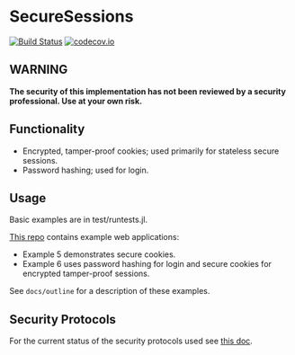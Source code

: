 # SecureSessions

[![Build Status](https://travis-ci.org/JockLawrie/SecureSessions.jl.svg?branch=master)](https://travis-ci.org/JockLawrie/SecureSessions.jl)
[![codecov.io](http://codecov.io/github/JockLawrie/SecureSessions.jl/coverage.svg?branch=master)](http://codecov.io/github/JockLawrie/SecureSessions.jl?branch=master)


## WARNING
**The security of this implementation has not been reviewed by a security professional. Use at your own risk.**


## Functionality
- Encrypted, tamper-proof cookies; used primarily for stateless secure sessions.
- Password hashing; used for login.


## Usage
Basic examples are in test/runtests.jl.

[This repo](https://bitbucket.org/jocklawrie/skeleton-webapp.jl) contains example web applications:
- Example 5 demonstrates secure cookies.
- Example 6 uses password hashing for login and secure cookies for encrypted tamper-proof sessions.

See ``docs/outline`` for a description of these examples.


## Security Protocols
For the current status of the security protocols used see [this doc](https://github.com/JockLawrie/SecureSessions.jl/blob/master/docs/security_protocols.md).
